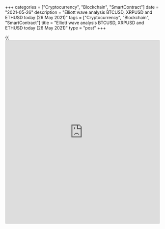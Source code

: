 +++
categories = ["Cryptocurrency", "Blockchain", "SmartContract"]
date = "2021-05-26"
description = "Elliott wave analysis BTCUSD, XRPUSD and ETHUSD today (26 May 2021)"
tags = ["Cryptocurrency", "Blockchain", "SmartContract"]
title = "Elliott wave analysis BTCUSD, XRPUSD and ETHUSD today (26 May 2021)"
type = "post"
+++

{{<iframe id="large-banner" src="https://www.bounty.group/#slide=16.0" width="100%" height="600" scrolling="no" style="border: 0px solid rgb(216, 221, 230); border-radius: 3px;">}}

2021-05-26

2021-05-26

Short-term forecast for BTCUSD, XRPUSD and ETHUSD 26.05.2021Roman Onegin

I welcome my readers!

I have prepared a short-term cryptocurrency forecast based on Elliott
wave analysis of Bitcoin, Ripple, and Ethereum. I offer entry signals to
trade each cryptocurrency

The cryptocurrency pairs have started forming the final impulses in
bullish zigzags.

The article covers the following subjects:

## Elliott wave Bitcoin analysis

By May 10, the BTCUSD market completed the zigzag-shaped correction 2.
Next, the price started declining. There could be unfolding the initial
part of a new impulse. The market must have completed the impulse down
wave [1], and the price is rising in the bullish correction [2]. Wave
[2] is likely to be a simple zigzag. Impulse (A) and correction (B) seem
to be complete, so the market will be rising in the impulse wave (C).
The price could reach level 48300.00. At this level, wave [2] will be
61.8% of wave [1].

### Trading plan for [BTCUSD][1] today:

Buy 39279.50, TP 48300.00

* * *

## Elliott wave Ripple analysis

The XRPUSD market is forming a large double zigzag. Wave (W) is composed
of three major sub-waves A-B-C. Impulse wave A and correction B have
competed. Corrective wave B is a double zigzag. The impulse down wave C
must have completed. The market is rising, there may have completed the
first impulse wave A and the down correction B. The price should be
rising in the C impulse to a level of 1.187.

### Trading plan for [XRPUSD][2] today:

Buy 1.026 TP 1.187

* * *

## Elliott wave Ethereum analysis

The ETHUSD market has started declining after the upward impulse wave C
completed. There is unfolding the beginning of the new bear impulse. The
bearish wave 1 completed as an impulse. Next, there have finished two
sub-waves [A]-[B] of the zigzag-shaped correction 2. There should be
developing impulse [C], as it is outlined in the chart. The Ethereum
price could go up to a level of 2991.00, where wave 2 will be 50% of
wave 1.

### Trading plan for [ETHUSD][3] **** today:

Buy 2783.10, TP 2991.00

* * *

P.S. Did you like my article? Share it in social networks: it will be
the best “thank you" :)

Ask me questions and comment below. I’ll be glad to answer your
questions and give necessary explanations.

 **Useful links:**

  * I recommend trying to trade with a reliable broker [here][4]. The system allows you to trade by yourself or copy successful traders from all across the globe.
  * Use my promo-code BLOG for getting deposit bonus 50% on LiteForex platform. Just enter this code in the appropriate field while [depositing][5] your trading account.
  * Telegram chat for traders: <t.me/liteforexengchat>. We are sharing the signals and trading experience
  * Telegram channel with high-quality analytics, Forex reviews, training articles, and other useful things for traders <t.me/liteforex>



## Price chart of BTCUSD in real time mode

The content of this article reflects the author’s opinion and does not
necessarily reflect the official position of LiteForex. The material
published on this page is provided for informational purposes only and
should not be considered as the provision of investment advice for the
purposes of Directive 2004/39/EC.

Rate this article:

{{value}}

( {{count}} {{title}} )

   1. my.liteforex.com/trading/chart?symbol=BTCUSD
   2. my.liteforex.com/trading/chart?symbol=XRPUSD
   3. my.liteforex.com/trading/chart?symbol=ETHUSD
   4. my.liteforex.com/?category=analysts-opinions&slug=short-term-forecast-for-[BTC](https://www.playgroundfx.com/blog/who-is-the-creator-of-bitcoin/)usd-xrpusd-and-ethusd-26052021&openPopup=%2Fregistration%2Fpopup&utm_source=blog&utm_medium=article&utm_campaign=bonus
   5. my.liteforex.com/deposit/?category=analysts-opinions&slug=short-term-forecast-for-[BTC](https://www.playgroundfx.com/blog/who-is-the-creator-of-bitcoin/)usd-xrpusd-and-ethusd-26052021&promo_code=BLOG&utm_source=blog&utm_medium=article&utm_campaign=bonus